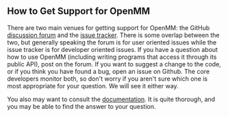 ## How to Get Support for OpenMM

There are two main venues for getting support for OpenMM: the GitHub [discussion forum](https://github.com/openmm/openmm/discussions)
and the [issue tracker](https://github.com/openmm/openmm/issues).  There is some overlap
between the two, but generally speaking the forum is for user oriented issues while the
issue tracker is for developer oriented issues.  If you have a question about how to use OpenMM
(including writing programs that access it through its public API), post on the forum.  If
you want to suggest a change to the code, or if you think you have found a bug,
open an issue on Github.  The core developers monitor both, so don't worry if you aren't
sure which one is most appropriate for your question.  We will see it either way.

You also may want to consult the [documentation](http://docs.openmm.org/).  It is quite
thorough, and you may be able to find the answer to your question.
